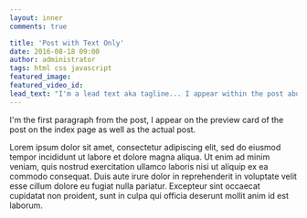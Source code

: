 ```yaml
---
layout: inner
comments: true

title: 'Post with Text Only'
date: 2016-08-18 09:00
author: administrator
tags: html css javascript
featured_image:
featured_video_id:
lead_text: "I'm a lead text aka tagline... I appear within the post above the written content of the post"
---
```

I'm the first paragraph from the post, I appear on the preview card of the post on the index page as well as the actual post.

Lorem ipsum dolor sit amet, consectetur adipiscing elit, sed do eiusmod tempor incididunt ut labore et dolore magna aliqua. Ut enim ad minim veniam, quis nostrud exercitation ullamco laboris nisi ut aliquip ex ea commodo consequat. Duis aute irure dolor in reprehenderit in voluptate velit esse cillum dolore eu fugiat nulla pariatur. Excepteur sint occaecat cupidatat non proident, sunt in culpa qui officia deserunt mollit anim id est laborum.
